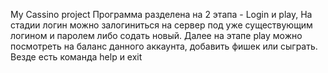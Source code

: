 My Cassino project
Программа разделена на 2 этапа - Login и play, На стадии логин можно залогиниться на сервер под уже существующим логином и паролем
либо содать новый. Далее на этапе play можно посмотреть на баланс данного аккаунта, добавить фишек или сыграть. Везде есть команда help
и exit
